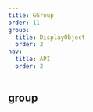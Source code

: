 ```yaml
---
title: GGroup
order: 11
group:
  title: DisplayObject
  order: 2
nav:
  title: API
  order: 2
---
```


## group

<code src="./demos/group.tsx" compact defaultShowCode></code>
